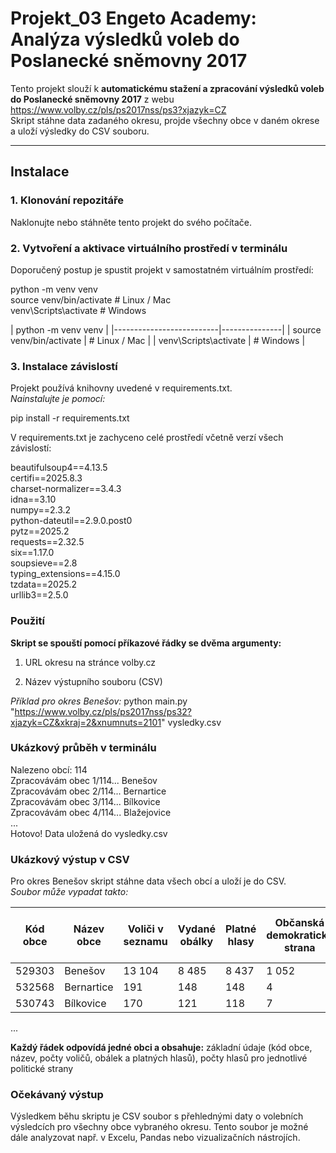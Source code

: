 # Projekt_03 Engeto Academy: Analýza výsledků voleb do Poslanecké sněmovny 2017

Tento projekt slouží k **automatickému stažení a zpracování výsledků voleb do Poslanecké sněmovny 2017** z webu https://www.volby.cz/pls/ps2017nss/ps3?xjazyk=CZ  
Skript stáhne data zadaného okresu, projde všechny obce v daném okrese a uloží výsledky do CSV souboru.

---

## Instalace ##

### 1. Klonování repozitáře
Naklonujte nebo stáhněte tento projekt do svého počítače.

### 2. Vytvoření a aktivace virtuálního prostředí v terminálu
Doporučený postup je spustit projekt v samostatném virtuálním prostředí:

python -m venv venv  
source venv/bin/activate    # Linux / Mac  
venv\Scripts\activate    # Windows  

| python -m venv venv                      |
|--------------------------|---------------|
| source venv/bin/activate | # Linux / Mac |
| venv\Scripts\activate    | # Windows     |


### 3. Instalace závislostí
Projekt používá knihovny uvedené v requirements.txt.  
*Nainstalujte je pomocí:*

pip install -r requirements.txt

V requirements.txt je zachyceno celé prostředí včetně verzí všech závislostí:

beautifulsoup4==4.13.5  
certifi==2025.8.3  
charset-normalizer==3.4.3  
idna==3.10  
numpy==2.3.2  
python-dateutil==2.9.0.post0  
pytz==2025.2  
requests==2.32.5  
six==1.17.0  
soupsieve==2.8  
typing_extensions==4.15.0  
tzdata==2025.2  
urllib3==2.5.0  

### Použití
**Skript se spouští pomocí příkazové řádky se dvěma argumenty:**

1. URL okresu na stránce volby.cz

2. Název výstupního souboru (CSV)

*Příklad pro okres Benešov:*
python main.py "https://www.volby.cz/pls/ps2017nss/ps32?xjazyk=CZ&xkraj=2&xnumnuts=2101" vysledky.csv

### Ukázkový průběh v terminálu
Nalezeno obcí: 114  
Zpracovávám obec 1/114... Benešov  
Zpracovávám obec 2/114... Bernartice  
Zpracovávám obec 3/114... Bílkovice  
Zpracovávám obec 4/114... Blažejovice  
...  
Hotovo! Data uložená do vysledky.csv  


### Ukázkový výstup v CSV
Pro okres Benešov skript stáhne data všech obcí a uloží je do CSV.  
*Soubor může vypadat takto:*  

| Kód obce | Název obce | Voliči v seznamu | Vydané obálky | Platné hlasy | Občanská demokratická strana | Řád národa - Vlastenecká unie | CESTA ODPOVĚDNÉ SPOLEČNOSTI | ... |
| -------- | ---------- | ---------------- | ------------- | ------------ | ---------------------------- | ----------------------------- | --------------------------- | --- |
| 529303   | Benešov    | 13 104           | 8 485         | 8 437        | 1 052                        | 10                            | 2                           | ... |
| 532568   | Bernartice | 191              | 148           | 148          | 4                            | 0                             | 40                          | ... |
| 530743   | Bílkovice  | 170              | 121           | 118          | 7                            | 0                             | 0                           | ... |
...


**Každý řádek odpovídá jedné obci a obsahuje:**
základní údaje (kód obce, název, počty voličů, obálek a platných hlasů), počty hlasů pro jednotlivé politické strany

### Očekávaný výstup

Výsledkem běhu skriptu je CSV soubor s přehlednými daty o volebních výsledcích pro všechny obce vybraného okresu. 
Tento soubor je možné dále analyzovat např. v Excelu, Pandas nebo vizualizačních nástrojích.






